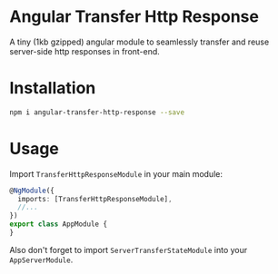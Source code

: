 # Angular Transfer Http Response

A tiny (1kb gzipped) angular module to seamlessly transfer and reuse server-side http responses in front-end.

# Installation
```bash
npm i angular-transfer-http-response --save
```

# Usage
Import `TransferHttpResponseModule` in your main module:
```ts
@NgModule({
  imports: [TransferHttpResponseModule],
  //...
})
export class AppModule {
}
```

Also don't forget to import `ServerTransferStateModule` into your `AppServerModule`.
